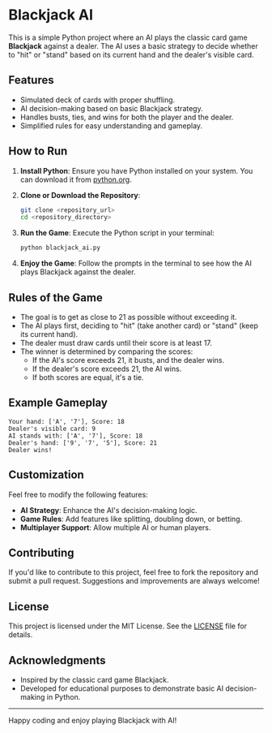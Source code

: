 # Blackjack AI

This is a simple Python project where an AI plays the classic card game **Blackjack** against a dealer. The AI uses a basic strategy to decide whether to "hit" or "stand" based on its current hand and the dealer's visible card.

## Features
- Simulated deck of cards with proper shuffling.
- AI decision-making based on basic Blackjack strategy.
- Handles busts, ties, and wins for both the player and the dealer.
- Simplified rules for easy understanding and gameplay.

## How to Run
1. **Install Python**: Ensure you have Python installed on your system. You can download it from [python.org](https://www.python.org/).

2. **Clone or Download the Repository**:
   ```bash
   git clone <repository_url>
   cd <repository_directory>
   ```

3. **Run the Game**:
   Execute the Python script in your terminal:
   ```bash
   python blackjack_ai.py
   ```

4. **Enjoy the Game**:
   Follow the prompts in the terminal to see how the AI plays Blackjack against the dealer.

## Rules of the Game
- The goal is to get as close to 21 as possible without exceeding it.
- The AI plays first, deciding to "hit" (take another card) or "stand" (keep its current hand).
- The dealer must draw cards until their score is at least 17.
- The winner is determined by comparing the scores:
  - If the AI's score exceeds 21, it busts, and the dealer wins.
  - If the dealer's score exceeds 21, the AI wins.
  - If both scores are equal, it's a tie.

## Example Gameplay
```text
Your hand: ['A', '7'], Score: 18
Dealer's visible card: 9
AI stands with: ['A', '7'], Score: 18
Dealer's hand: ['9', '7', '5'], Score: 21
Dealer wins!
```

## Customization
Feel free to modify the following features:
- **AI Strategy**: Enhance the AI's decision-making logic.
- **Game Rules**: Add features like splitting, doubling down, or betting.
- **Multiplayer Support**: Allow multiple AI or human players.

## Contributing
If you'd like to contribute to this project, feel free to fork the repository and submit a pull request. Suggestions and improvements are always welcome!

## License
This project is licensed under the MIT License. See the [LICENSE](LICENSE) file for details.

## Acknowledgments
- Inspired by the classic card game Blackjack.
- Developed for educational purposes to demonstrate basic AI decision-making in Python.

---

Happy coding and enjoy playing Blackjack with AI!

